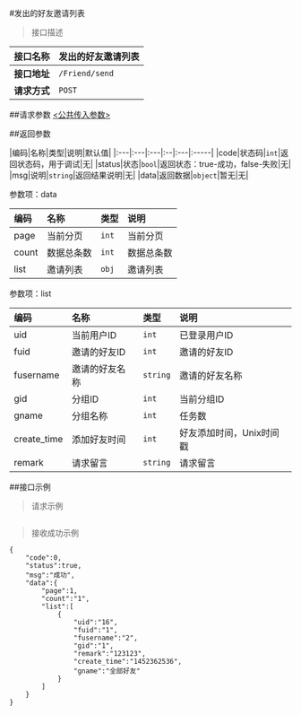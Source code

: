 #发出的好友邀请列表

>接口描述

| 接口名称 | 发出的好友邀请列表 |
|----------|--------|
|**接口地址**|```/Friend/send```|
|**请求方式**|```POST```|

##请求参数
[<公共传入参数>](../README.md)  

##返回参数

|编码|名称|类型|说明|默认值|
|:---|:---|:---|:--|:---|:-----|
|code|状态码|```int```|返回状态码，用于调试|无|
|status|状态|```bool```|返回状态：true-成功，false-失败|无|
|msg|说明|```string```|返回结果说明|无|
|data|返回数据|```object```|暂无|无|

参数项：data

|编码 |名称|类型|说明|
|:----|:---|:---|:---|
|page|当前分页|```int```|当前分页|
|count|数据总条数|```int```|数据总条数|
|list|邀请列表|```obj```|邀请列表|

参数项：list

|编码 |名称|类型|说明|
|:----|:---|:---|:---|
|uid|当前用户ID|```int```|已登录用户ID|
|fuid|邀请的好友ID|```int```|邀请的好友ID|
|fusername|邀请的好友名称|```string```|邀请的好友名称|
|gid|分组ID|```int```|当前分组ID|
|gname|分组名称|```int```|任务数|
|create_time|添加好友时间|```int```|好友添加时间，Unix时间戳|
|remark|请求留言|```string```|请求留言|

##接口示例

>请求示例

```

```

>接收成功示例

```
{
    "code":0,
    "status":true,
    "msg":"成功",
    "data":{
        "page":1,
        "count":"1",
        "list":[
            {
                "uid":"16",
                "fuid":"1",
                "fusername":"2",
                "gid":"1",
                "remark":"123123",
                "create_time":"1452362536",
                "gname":"全部好友"
            }
        ]
    }
}
```